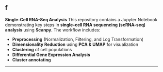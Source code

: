 f
---

**Single-Cell RNA-Seq Analysis**
This repository contains a Jupyter Notebook demonstrating key steps in **single-cell RNA sequencing (scRNA-seq) analysis** using **Scanpy**. The workflow includes:  

- **Preprocessing** (Normalization, Filtering, and Log Transformation)  
- **Dimensionality Reduction** using **PCA & UMAP** for visualization  
- **Clustering** of cell populations  
- **Differential Gene Expression Analysis**
- **Cluster annotating** 


---

